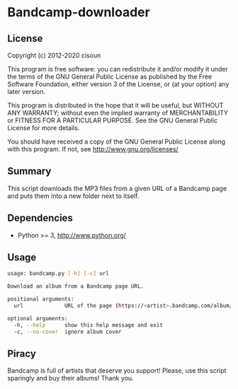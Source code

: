 # Bandcamp-downloader

## License

Copyright (c) 2012-2020 cisoun

This program is free software: you can redistribute it and/or modify
it under the terms of the GNU General Public License as published by
the Free Software Foundation, either version 3 of the License, or
(at your option) any later version.

This program is distributed in the hope that it will be useful,
but WITHOUT ANY WARRANTY; without even the implied warranty of
MERCHANTABILITY or FITNESS FOR A PARTICULAR PURPOSE.  See the
GNU General Public License for more details.

You should have received a copy of the GNU General Public License
along with this program.  If not, see <http://www.gnu.org/licenses/>

## Summary

This script downloads the MP3 files from a given URL of a Bandcamp page
and puts them into a new folder next to itself.

## Dependencies

 - Python >= 3, http://www.python.org/

## Usage

```bash
usage: bandcamp.py [-h] [-c] url

Download an album from a Bandcamp page URL.

positional arguments:
  url             URL of the page (https://<artist>.bandcamp.com/album/<album>)

optional arguments:
  -h, --help      show this help message and exit
  -c, --no-cover  ignore album cover
```

## Piracy

Bandcamp is full of artists that deserve you support!
Please, use this script sparingly and buy their albums!
Thank you.

